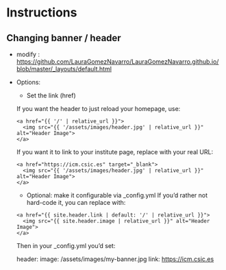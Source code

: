 # Instructions

## Changing banner / header
* modify : https://github.com/LauraGomezNavarro/LauraGomezNavarro.github.io/blob/master/_layouts/default.html
* Options:

  * Set the link (href)
  
  If you want the header to just reload your homepage, use:

  ```
  <a href="{{ '/' | relative_url }}">
    <img src="{{ '/assets/images/header.jpg' | relative_url }}" alt="Header Image">
  </a>
  ```
  
  If you want it to link to your institute page, replace with your real URL:

  ```
  <a href="https://icm.csic.es" target="_blank">
    <img src="{{ '/assets/images/header.jpg' | relative_url }}" alt="Header Image">
  </a>
  ```
  * Optional: make it configurable via _config.yml
  If you’d rather not hard-code it, you can replace with:
  
  ```
  <a href="{{ site.header.link | default: '/' | relative_url }}">
    <img src="{{ site.header.image | relative_url }}" alt="Header Image">
  </a>
  ```
  
  
  Then in your _config.yml you’d set:
  
  header:
    image: /assets/images/my-banner.jpg
    link: https://icm.csic.es

